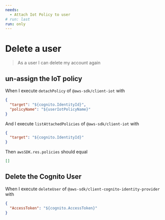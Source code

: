 ```yaml
---
needs:
  - Attach Iot Policy to user
# run: last
run: only
---
```


# Delete a user

> As a user I can delete my account again

## un-assign the IoT policy

When I execute `detachPolicy` of `@aws-sdk/client-iot` with

```json
{
  "target": "${cognito.IdentityId}",
  "policyName": "${userIotPolicyName}"
}
```

And I execute `listAttachedPolicies` of `@aws-sdk/client-iot` with

```json
{
  "target": "${cognito.IdentityId}"
}
```

Then `awsSDK.res.policies` should equal

```json
[]
```

## Delete the Cognito User

When I execute `deleteUser` of `@aws-sdk/client-cognito-identity-provider` with

```json
{
  "AccessToken": "${cognito.AccessToken}"
}
```
